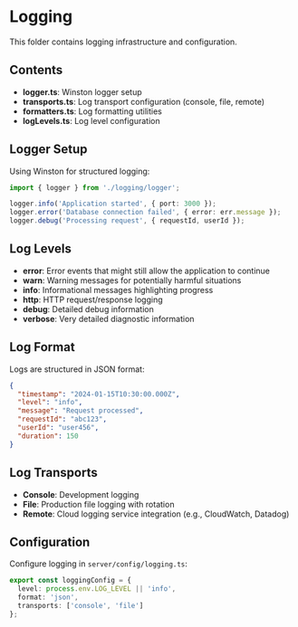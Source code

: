 # Logging

This folder contains logging infrastructure and configuration.

## Contents

- **logger.ts**: Winston logger setup
- **transports.ts**: Log transport configuration (console, file, remote)
- **formatters.ts**: Log formatting utilities
- **logLevels.ts**: Log level configuration

## Logger Setup

Using Winston for structured logging:

```typescript
import { logger } from './logging/logger';

logger.info('Application started', { port: 3000 });
logger.error('Database connection failed', { error: err.message });
logger.debug('Processing request', { requestId, userId });
```

## Log Levels

- **error**: Error events that might still allow the application to continue
- **warn**: Warning messages for potentially harmful situations
- **info**: Informational messages highlighting progress
- **http**: HTTP request/response logging
- **debug**: Detailed debug information
- **verbose**: Very detailed diagnostic information

## Log Format

Logs are structured in JSON format:

```json
{
  "timestamp": "2024-01-15T10:30:00.000Z",
  "level": "info",
  "message": "Request processed",
  "requestId": "abc123",
  "userId": "user456",
  "duration": 150
}
```

## Log Transports

- **Console**: Development logging
- **File**: Production file logging with rotation
- **Remote**: Cloud logging service integration (e.g., CloudWatch, Datadog)

## Configuration

Configure logging in `server/config/logging.ts`:

```typescript
export const loggingConfig = {
  level: process.env.LOG_LEVEL || 'info',
  format: 'json',
  transports: ['console', 'file']
};
```
